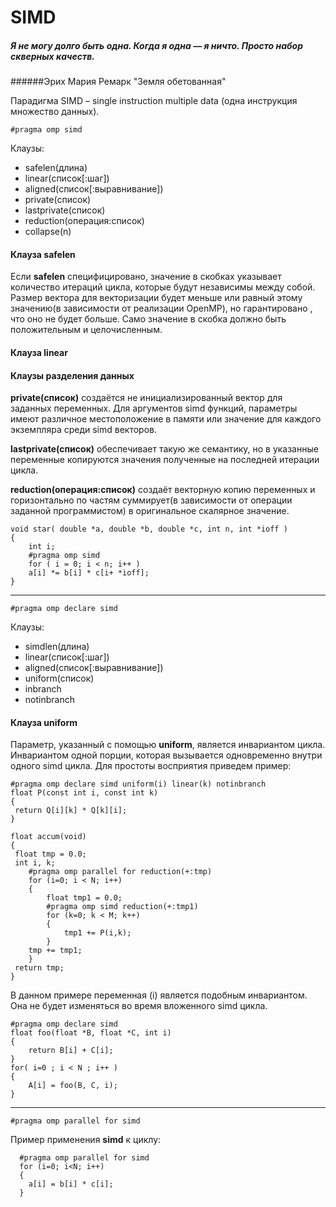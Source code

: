 # SIMD

##### *Я не могу долго быть одна. Когда я одна — я ничто. Просто набор скверных качеств.*
######Эрих Мария Ремарк "Земля обетованная"

Парадигма SIMD – single instruction multiple data (одна инструкция множество данных).
```
#pragma omp simd 
```
Клаузы:
* safelen(длина)
* linear(список[:шаг])
* aligned(список[:выравнивание])
* private(список)
* lastprivate(список)
* reduction(операция:список)
* collapse(n)

#### Клауза safelen

Если **safelen** специфицировано, значение в скобках указывает количество итераций цикла, которые будут независимы между собой. Размер вектора для векторизации будет меньше или равный этому значению(в зависимости от реализации OpenMP), но гарантировано , что оно не будет больше. Само значение в скобка должно быть положительным и целочисленным. 

#### Клауза linear 




#### Клаузы разделения данных

  
**private(список)** создаётся не инициализированный вектор для заданных переменных. Для аргументов simd функций, параметры имеют различное местоположение в памяти или значение для каждого экземпляра среди simd векторов.

**lastprivate(список)** обеспечивает такую же семантику, но в указанные переменные копируются значения полученные на последней итерации цикла. 

**reduction(операция:список)** создаёт векторную копию переменных и горизонтально по частям суммирует(в зависимости от операции заданной программистом) в оригинальное скалярное значение. 


```
void star( double *a, double *b, double *c, int n, int *ioff )
{
    int i;
    #pragma omp simd
    for ( i = 0; i < n; i++ )
    a[i] *= b[i] * c[i+ *ioff];
}

```


---


```
#pragma omp declare simd
```

Клаузы:
* simdlen(длина)
* linear(список[:шаг])
* aligned(список[:выравнивание])
* uniform(список)
* inbranch
* notinbranch

#### Клауза uniform 

Параметр, указанный с помощью **uniform**, является инвариантом цикла. Инвариантом одной порции, которая вызывается одновременно внутри одного simd цикла. Для простоты восприятия приведем пример:

```
#pragma omp declare simd uniform(i) linear(k) notinbranch
float P(const int i, const int k)
{
 return Q[i][k] * Q[k][i];
}

float accum(void)
{
 float tmp = 0.0;
 int i, k;
    #pragma omp parallel for reduction(+:tmp)
    for (i=0; i < N; i++)
    {
        float tmp1 = 0.0;
        #pragma omp simd reduction(+:tmp1)
        for (k=0; k < M; k++) 
        {
            tmp1 += P(i,k);
        }
    tmp += tmp1;
    }
 return tmp;
}
```
В данном примере переменная (i) является подобным инвариантом. Она не будет изменяться во время вложенного simd цикла. 


```
#pragma omp declare simd
float foo(float *B, float *C, int i)
{
	return B[i] + C[i];
}
for( i=0 ; i < N ; i++ )
{
	A[i] = foo(B, C, i);
}

```


---

```
#pragma omp parallel for simd
```

Пример применения **simd** к циклу:
```
  #pragma omp parallel for simd
  for (i=0; i<N; i++) 
  { 
    a[i] = b[i] * c[i]; 
  }

```

